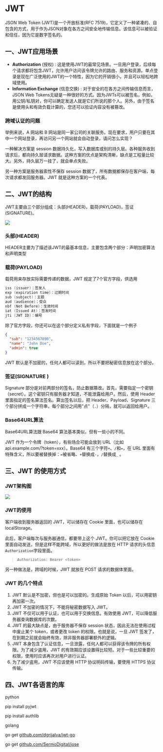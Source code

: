 # JWT

JSON Web Token (JWT)是一个开放标准(RFC 7519)，它定义了一种紧凑的、自包含的方式，用于作为JSON对象在各方之间安全地传输信息。该信息可以被验证和信任，因为它是数字签名的。

## 一、JWT应用场景

- **Authorization** (授权) : 这是使用JWT的最常见场景。一旦用户登录，后续每个请求都将包含JWT，允许用户访问该令牌允许的路由、服务和资源。单点登录是现在广泛使用的JWT的一个特性，因为它的开销很小，并且可以轻松地跨域使用。
- **Information Exchange** (信息交换) : 对于安全的在各方之间传输信息而言，JSON Web Tokens无疑是一种很好的方式。因为JWTs可以被签名，例如，用公钥/私钥对，你可以确定发送人就是它们所说的那个人。另外，由于签名是使用头和有效负载计算的，您还可以验证内容没有被篡改。

### 跨域认证的问题

举例来说，A 网站和 B 网站是同一家公司的关联服务。现在要求，用户只要在其中一个网站登录，再访问另一个网站就会自动登录，请问怎么实现？

一种解决方案是 session 数据持久化，写入数据库或别的持久层。各种服务收到请求后，都向持久层请求数据。这种方案的优点是架构清晰，缺点是工程量比较大。另外，持久层万一挂了，就会单点失败。

另一种方案是服务器索性不保存 session 数据了，所有数据都保存在客户端，每次请求都发回服务器。JWT 就是这种方案的一个代表。



## 二、JWT的结构

JWT主要由三个部分组成：头部(HEADER)，载荷(PAYLOAD)，签证(SIGNATURE)。

![](http://blog.maser.top/web/jwt/jwtComposition.png)

### 头部(HEADER)

HEADER主要为了描述该JWT的最基本信息，主要包含两个部分：声明加密算法和声明类型

### 载荷(PAYLOAD)

载荷用来存放实际需要传递的数据，JWT 规定了7个官方字段，供选用

```go
iss (issuer)：签发人
exp (expiration time)：过期时间
sub (subject)：主题
aud (audience)：受众
nbf (Not Before)：生效时间
iat (Issued At)：签发时间
jti (JWT ID)：编号
```

除了官方字段，你还可以在这个部分定义私有字段，下面就是一个例子

```json
{
  "sub": "1234567890",
  "name": "John Doe",
  "admin": true
}
```

JWT 默认是不加密的，任何人都可以读到，所以不要把秘密信息放在这个部分。

### 签证(SIGNATURE )

Signature 部分是对前两部分的签名，防止数据篡改。首先，需要指定一个密钥（secret）。这个密钥只有服务器才知道，不能泄露给用户。然后，使用 Header 里面指定的签名算法签名。算出签名以后，把 Header、Payload、Signature 三个部分拼成一个字符串，每个部分之间用"点"（`.`）分隔，就可以返回给用户。

### Base64URL算法

Base64URL算法跟 Base64 算法基本类似，但有一些小的不同。

JWT 作为一个令牌（token），有些场合可能会放到 URL（比如 api.example.com/?token=xxx）。Base64 有三个字符`+`、`/`和`=`，在 URL 里面有特殊含义，所以要被替换掉：`=`被省略、`+`替换成`-`，`/`替换成`_` 。

## 三、JWT 的使用方式

### JWT架构图

![](http://blog.maser.top/web/jwt/jwtArchitecture.png)

### JWT的使用

客户端收到服务器返回的 JWT，可以储存在 Cookie 里面，也可以储存在 localStorage。

此后，客户端每次与服务器通信，都要带上这个 JWT。你可以把它放在 Cookie 里面自动发送，但是这样不能跨域，所以更好的做法是放在 HTTP 请求的头信息`Authorization`字段里面。

> ```javascript
> Authorization: Bearer <token>
> ```

另一种做法是，跨域的时候，JWT 就放在 POST 请求的数据体里面。

### JWT 的几个特点

1. JWT 默认是不加密，但也是可以加密的。生成原始 Token 以后，可以用密钥再加密一次。
2. JWT 不加密的情况下，不能将秘密数据写入 JWT。
3. JWT 不仅可以用于认证，也可以用于交换信息。有效使用 JWT，可以降低服务器查询数据库的次数。
4. JWT 的最大缺点是，由于服务器不保存 session 状态，因此无法在使用过程中废止某个 token，或者更改 token 的权限。也就是说，一旦 JWT 签发了，在到期之前就会始终有效，除非服务器部署额外的逻辑。
5. JWT 本身包含了认证信息，一旦泄露，任何人都可以获得该令牌的所有权限。为了减少盗用，JWT 的有效期应该设置得比较短。对于一些比较重要的权限，使用时应该再次对用户进行认证。
6. 为了减少盗用，JWT 不应该使用 HTTP 协议明码传输，要使用 HTTPS 协议传输。

## 四、JWT各语言的库

python

pip install pyjwt

pip install authlib



golang

go get [github.com/dgrijalva/jwt-go](https://godoc.org/github.com/dgrijalva/jwt-go)

go get [github.com/SermoDigital/jose](https://godoc.org/github.com/SermoDigital/jose)